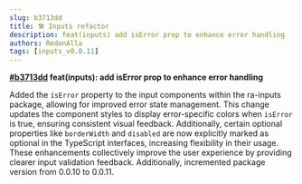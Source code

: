 ```yaml
---
slug: b3713dd
title: 🛠️ Inputs refactor
description: feat(inputs) add isError prop to enhance error handling
authors: RedonAlla
tags: [inputs_v0.0.11]
---
```


**[#b3713dd](https://github.com/RedonAlla/flexnative/commit/b3713dd) feat(inputs): add isError prop to enhance error handling**

Added the `isError` property to the input components within the ra-inputs package, allowing for improved error state management. This change updates the component styles to display error-specific colors when `isError` is true, ensuring consistent visual feedback. Additionally, certain optional properties like `borderWidth` and `disabled` are now explicitly marked as optional in the TypeScript interfaces, increasing flexibility in their usage. These enhancements collectively improve the user experience by providing clearer input validation feedback. Additionally, incremented package version from 0.0.10 to 0.0.11.
